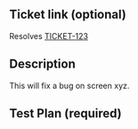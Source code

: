 ## Ticket link (optional)
Resolves [TICKET-123](https://example.com)

## Description
This will fix a bug on screen xyz.

## Test Plan (required)
<!-- Prove that the code works, attach screenshots, screen recording, anything that will prove it is safe to merge. -->
